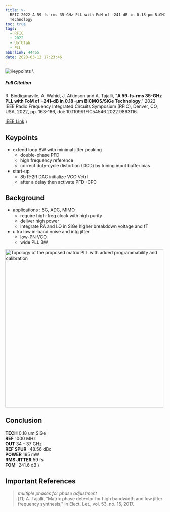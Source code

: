 ```yaml
---
title: >-
  RFIC-2022 A 59-fs-rms 35-GHz PLL with FoM of −241-dB in 0.18−μm BiCMOS/SiGe
  Technology
toc: true
tags:
  - RFIC
  - 2022
  - UofUtah
  - PLL
abbrlink: 44465
date: 2023-03-12 17:23:46
---
```


![Keypoints](https://api2.mubu.com/v3/document_image/ece41c07-454b-4894-93a2-0e1df899dd38-216525.jpg) \

##### Full Citation

R. Bindiganavile, A. Wahid, J. Atkinson and A. Tajalli, "**A 59-fs-rms 35-GHz PLL with FoM of −241-dB in 0.18−μm BiCMOS/SiGe Technology**," 2022 IEEE Radio Frequency Integrated Circuits Symposium (RFIC), Denver, CO, USA, 2022, pp. 163-166, doi: 10.1109/RFIC54546.2022.9863116.

[IEEE Link](https://ieeexplore.ieee.org/document/9863116) \

## Keypoints

- extend loop BW with minimal jitter peaking
  - double-phase PFD
  - high frequency reference
  - correct duty-cycle distortion (DCD)
    by tuning input buffer bias
- start-up
  - 8b R-2R DAC initialize VCO Vctrl
  - after a delay then activate PFD+CPC

## Background

- applications : 5G, ADC, MIMO
  - require high-freq clock with high purity
  - deliver high power
  - integrate PA and LO in SiGe
    higher breakdown voltage and fT
- ultra low in-band noise and intg jitter
  - low-PN VCO
  - wide PLL BW

<img src="https://api2.mubu.com/v3/document_image/8bef1b90-9c67-49dc-bd3b-71fcb4dc6132-216525.jpg" width = "500" alt="Topology of the proposed matrix PLL with added programmability and calibration" align=center />

## Conclusion

**TECH**  0.18 um SiGe \
**REF**  1000 MHz \
**OUT**  34 - 37 GHz \
**REF SPUR**  -48.56 dBc \
**POWER**  195 mW  \
**RMS JITTER**  59 fs \
**FOM**  -241.6 dB \

## Important References

> *multiple phases for phase adjustment* \
> [11] A. Tajalli, “Matrix phase detector for high bandwidth and low jitter frequency synthesis," in Elect. Let., vol. 53, no. 15, 2017.
